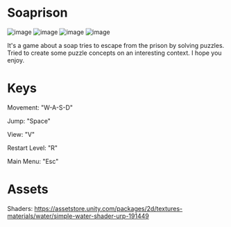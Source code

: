 # Soaprison

![image](https://user-images.githubusercontent.com/24762808/191365128-ec289ed5-3ac2-45c8-a466-c6d7773f04d4.png)
![image](https://user-images.githubusercontent.com/24762808/191364944-fe7d066f-f2dc-4518-9de3-459eefb07aed.png)
![image](https://user-images.githubusercontent.com/24762808/191365034-56f3efcf-ceab-4e53-83ed-3ef42301ea72.png)
![image](https://user-images.githubusercontent.com/24762808/191365060-f826a6ba-3311-4feb-a96f-e79f175387af.png)

It's a game about a soap tries to escape from the prison by solving puzzles. Tried to create some puzzle concepts on an interesting context. I hope you enjoy.

# Keys

Movement: "W-A-S-D"

Jump: "Space"

View: "V"

Restart Level: "R"

Main Menu: "Esc"

# Assets

Shaders: https://assetstore.unity.com/packages/2d/textures-materials/water/simple-water-shader-urp-191449
